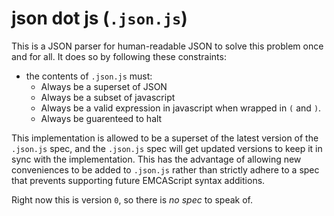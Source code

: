 # json dot js (`.json.js`)

This is a JSON parser for human-readable JSON to solve this
problem once and for all. It does so by following these constraints:

- the contents of `.json.js` must:
  - Always be a superset of JSON
  - Always be a subset of javascript
  - Always be a valid expression in javascript
    when wrapped in `(` and `)`.
  - Always be guarenteed to halt

This implementation is allowed to be a superset of the latest
version of the `.json.js` spec, and the `.json.js` spec will
get updated versions to keep it in sync with the implementation.
This has the advantage of allowing new conveniences to be added
to `.json.js` rather than strictly adhere to a spec that prevents
supporting future EMCAScript syntax additions.

Right now this is version `0`, so there is _no spec_ to speak of.
